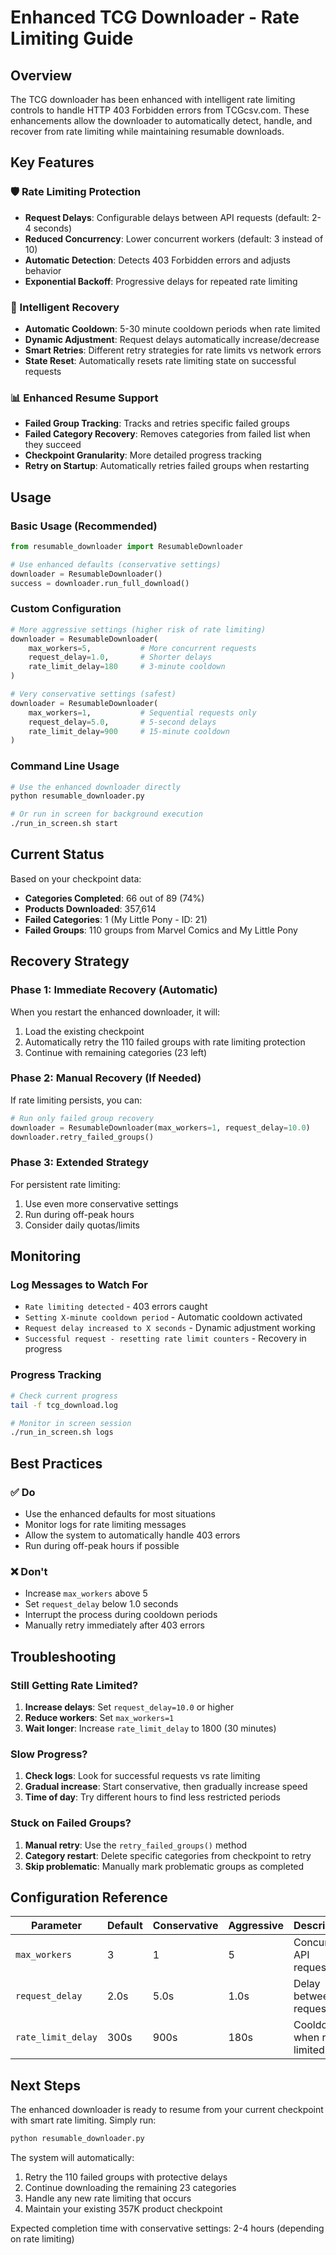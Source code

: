 # Enhanced TCG Downloader - Rate Limiting Guide

## Overview
The TCG downloader has been enhanced with intelligent rate limiting controls to handle HTTP 403 Forbidden errors from TCGcsv.com. These enhancements allow the downloader to automatically detect, handle, and recover from rate limiting while maintaining resumable downloads.

## Key Features

### 🛡️ Rate Limiting Protection
- **Request Delays**: Configurable delays between API requests (default: 2-4 seconds)
- **Reduced Concurrency**: Lower concurrent workers (default: 3 instead of 10)
- **Automatic Detection**: Detects 403 Forbidden errors and adjusts behavior
- **Exponential Backoff**: Progressive delays for repeated rate limiting

### 🔄 Intelligent Recovery
- **Automatic Cooldown**: 5-30 minute cooldown periods when rate limited
- **Dynamic Adjustment**: Request delays automatically increase/decrease
- **Smart Retries**: Different retry strategies for rate limits vs network errors
- **State Reset**: Automatically resets rate limiting state on successful requests

### 📊 Enhanced Resume Support
- **Failed Group Tracking**: Tracks and retries specific failed groups
- **Failed Category Recovery**: Removes categories from failed list when they succeed
- **Checkpoint Granularity**: More detailed progress tracking
- **Retry on Startup**: Automatically retries failed groups when restarting

## Usage

### Basic Usage (Recommended)
```python
from resumable_downloader import ResumableDownloader

# Use enhanced defaults (conservative settings)
downloader = ResumableDownloader()
success = downloader.run_full_download()
```

### Custom Configuration
```python
# More aggressive settings (higher risk of rate limiting)
downloader = ResumableDownloader(
    max_workers=5,           # More concurrent requests
    request_delay=1.0,       # Shorter delays
    rate_limit_delay=180     # 3-minute cooldown
)

# Very conservative settings (safest)
downloader = ResumableDownloader(
    max_workers=1,           # Sequential requests only  
    request_delay=5.0,       # 5-second delays
    rate_limit_delay=900     # 15-minute cooldown
)
```

### Command Line Usage
```bash
# Use the enhanced downloader directly
python resumable_downloader.py

# Or run in screen for background execution
./run_in_screen.sh start
```

## Current Status

Based on your checkpoint data:
- **Categories Completed**: 66 out of 89 (74%)
- **Products Downloaded**: 357,614
- **Failed Categories**: 1 (My Little Pony - ID: 21)  
- **Failed Groups**: 110 groups from Marvel Comics and My Little Pony

## Recovery Strategy

### Phase 1: Immediate Recovery (Automatic)
When you restart the enhanced downloader, it will:
1. Load the existing checkpoint
2. Automatically retry the 110 failed groups with rate limiting protection
3. Continue with remaining categories (23 left)

### Phase 2: Manual Recovery (If Needed)
If rate limiting persists, you can:
```python
# Run only failed group recovery
downloader = ResumableDownloader(max_workers=1, request_delay=10.0)
downloader.retry_failed_groups()
```

### Phase 3: Extended Strategy
For persistent rate limiting:
1. Use even more conservative settings
2. Run during off-peak hours
3. Consider daily quotas/limits

## Monitoring

### Log Messages to Watch For
- `Rate limiting detected` - 403 errors caught
- `Setting X-minute cooldown period` - Automatic cooldown activated  
- `Request delay increased to X seconds` - Dynamic adjustment working
- `Successful request - resetting rate limit counters` - Recovery in progress

### Progress Tracking
```bash
# Check current progress
tail -f tcg_download.log

# Monitor in screen session
./run_in_screen.sh logs
```

## Best Practices

### ✅ Do
- Use the enhanced defaults for most situations
- Monitor logs for rate limiting messages
- Allow the system to automatically handle 403 errors
- Run during off-peak hours if possible

### ❌ Don't  
- Increase `max_workers` above 5
- Set `request_delay` below 1.0 seconds
- Interrupt the process during cooldown periods
- Manually retry immediately after 403 errors

## Troubleshooting

### Still Getting Rate Limited?
1. **Increase delays**: Set `request_delay=10.0` or higher
2. **Reduce workers**: Set `max_workers=1`
3. **Wait longer**: Increase `rate_limit_delay` to 1800 (30 minutes)

### Slow Progress?
1. **Check logs**: Look for successful requests vs rate limiting
2. **Gradual increase**: Start conservative, then gradually increase speed
3. **Time of day**: Try different hours to find less restricted periods

### Stuck on Failed Groups?
1. **Manual retry**: Use the `retry_failed_groups()` method
2. **Category restart**: Delete specific categories from checkpoint to retry
3. **Skip problematic**: Manually mark problematic groups as completed

## Configuration Reference

| Parameter | Default | Conservative | Aggressive | Description |
|-----------|---------|-------------|------------|-------------|
| `max_workers` | 3 | 1 | 5 | Concurrent API requests |
| `request_delay` | 2.0s | 5.0s | 1.0s | Delay between requests |
| `rate_limit_delay` | 300s | 900s | 180s | Cooldown when rate limited |

## Next Steps

The enhanced downloader is ready to resume from your current checkpoint with smart rate limiting. Simply run:

```bash
python resumable_downloader.py
```

The system will automatically:
1. Retry the 110 failed groups with protective delays
2. Continue downloading the remaining 23 categories  
3. Handle any new rate limiting that occurs
4. Maintain your existing 357K product checkpoint

Expected completion time with conservative settings: 2-4 hours (depending on rate limiting)